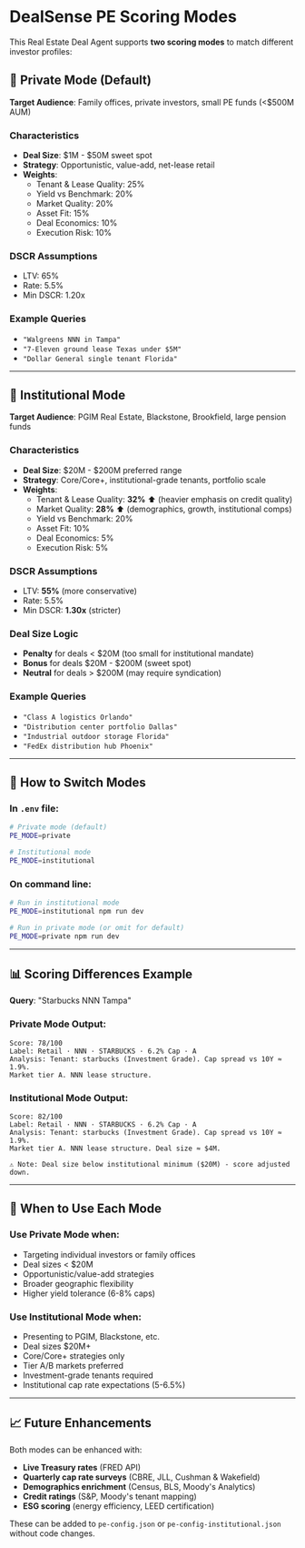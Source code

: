 # DealSense PE Scoring Modes

This Real Estate Deal Agent supports **two scoring modes** to match different investor profiles:

## 🏢 Private Mode (Default)
**Target Audience**: Family offices, private investors, small PE funds (<$500M AUM)

### Characteristics
- **Deal Size**: $1M - $50M sweet spot
- **Strategy**: Opportunistic, value-add, net-lease retail
- **Weights**:
  - Tenant & Lease Quality: 25%
  - Yield vs Benchmark: 20%
  - Market Quality: 20%
  - Asset Fit: 15%
  - Deal Economics: 10%
  - Execution Risk: 10%

### DSCR Assumptions
- LTV: 65%
- Rate: 5.5%
- Min DSCR: 1.20x

### Example Queries
- `"Walgreens NNN in Tampa"`
- `"7-Eleven ground lease Texas under $5M"`
- `"Dollar General single tenant Florida"`

---

## 🏦 Institutional Mode
**Target Audience**: PGIM Real Estate, Blackstone, Brookfield, large pension funds

### Characteristics
- **Deal Size**: $20M - $200M preferred range
- **Strategy**: Core/Core+, institutional-grade tenants, portfolio scale
- **Weights**:
  - Tenant & Lease Quality: **32%** ⬆️ (heavier emphasis on credit quality)
  - Market Quality: **28%** ⬆️ (demographics, growth, institutional comps)
  - Yield vs Benchmark: 20%
  - Asset Fit: 10%
  - Deal Economics: 5%
  - Execution Risk: 5%

### DSCR Assumptions
- LTV: **55%** (more conservative)
- Rate: 5.5%
- Min DSCR: **1.30x** (stricter)

### Deal Size Logic
- **Penalty** for deals < $20M (too small for institutional mandate)
- **Bonus** for deals $20M - $200M (sweet spot)
- **Neutral** for deals > $200M (may require syndication)

### Example Queries
- `"Class A logistics Orlando"`
- `"Distribution center portfolio Dallas"`
- `"Industrial outdoor storage Florida"`
- `"FedEx distribution hub Phoenix"`

---

## 🔀 How to Switch Modes

### In `.env` file:
```bash
# Private mode (default)
PE_MODE=private

# Institutional mode
PE_MODE=institutional
```

### On command line:
```bash
# Run in institutional mode
PE_MODE=institutional npm run dev

# Run in private mode (or omit for default)
PE_MODE=private npm run dev
```

---

## 📊 Scoring Differences Example

**Query**: "Starbucks NNN Tampa"

### Private Mode Output:
```
Score: 78/100
Label: Retail · NNN · STARBUCKS · 6.2% Cap · A
Analysis: Tenant: starbucks (Investment Grade). Cap spread vs 10Y ≈ 1.9%. 
Market tier A. NNN lease structure.
```

### Institutional Mode Output:
```
Score: 82/100
Label: Retail · NNN · STARBUCKS · 6.2% Cap · A
Analysis: Tenant: starbucks (Investment Grade). Cap spread vs 10Y ≈ 1.9%. 
Market tier A. NNN lease structure. Deal size ≈ $4M.

⚠️ Note: Deal size below institutional minimum ($20M) - score adjusted down.
```

---

## 🎯 When to Use Each Mode

### Use **Private Mode** when:
- Targeting individual investors or family offices
- Deal sizes < $20M
- Opportunistic/value-add strategies
- Broader geographic flexibility
- Higher yield tolerance (6-8% caps)

### Use **Institutional Mode** when:
- Presenting to PGIM, Blackstone, etc.
- Deal sizes $20M+
- Core/Core+ strategies only
- Tier A/B markets preferred
- Investment-grade tenants required
- Institutional cap rate expectations (5-6.5%)

---

## 📈 Future Enhancements

Both modes can be enhanced with:
- **Live Treasury rates** (FRED API)
- **Quarterly cap rate surveys** (CBRE, JLL, Cushman & Wakefield)
- **Demographics enrichment** (Census, BLS, Moody's Analytics)
- **Credit ratings** (S&P, Moody's tenant mapping)
- **ESG scoring** (energy efficiency, LEED certification)

These can be added to `pe-config.json` or `pe-config-institutional.json` without code changes.
